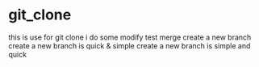 # git_clone
this is use for git clone
i do some modify
test merge
create a new branch
create a new branch is quick & simple
create a new branch is simple and quick
